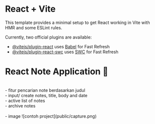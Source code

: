 # React + Vite

This template provides a minimal setup to get React working in Vite with HMR and some ESLint rules.

Currently, two official plugins are available:

- [@vitejs/plugin-react](https://github.com/vitejs/vite-plugin-react/blob/main/packages/plugin-react/README.md) uses [Babel](https://babeljs.io/) for Fast Refresh
- [@vitejs/plugin-react-swc](https://github.com/vitejs/vite-plugin-react-swc) uses [SWC](https://swc.rs/) for Fast Refresh

# React Note Application :memo:

<br>
- fitur pencarian note berdasarkan judul
<br>
- input/ create notes, title, body and date
<br>
- active list of notes
<br>
- archive notes
<br><br>
- image
![contoh project](public/capture.png)
